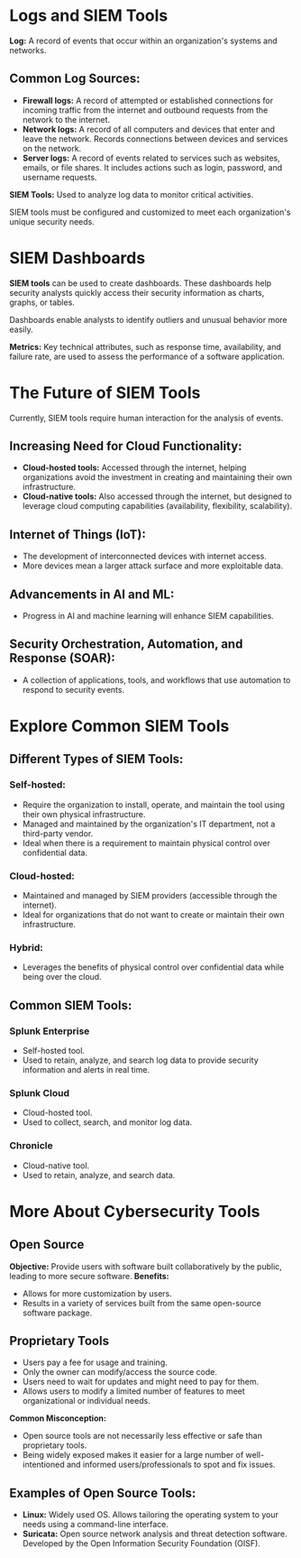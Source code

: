 # Logs and SIEM Tools

**Log:** A record of events that occur within an organization's systems and networks.

## Common Log Sources:
- **Firewall logs:** A record of attempted or established connections for incoming traffic from the internet and outbound requests from the network to the internet.
- **Network logs:** A record of all computers and devices that enter and leave the network. Records connections between devices and services on the network.
- **Server logs:** A record of events related to services such as websites, emails, or file shares. It includes actions such as login, password, and username requests.

**SIEM Tools:** Used to analyze log data to monitor critical activities.

SIEM tools must be configured and customized to meet each organization's unique security needs.

 # SIEM Dashboards

**SIEM tools** can be used to create dashboards. These dashboards help security analysts quickly access their security information as charts, graphs, or tables. 

Dashboards enable analysts to identify outliers and unusual behavior more easily.

**Metrics:** Key technical attributes, such as response time, availability, and failure rate, are used to assess the performance of a software application.

# The Future of SIEM Tools

Currently, SIEM tools require human interaction for the analysis of events.

## Increasing Need for Cloud Functionality:
- **Cloud-hosted tools:** Accessed through the internet, helping organizations avoid the investment in creating and maintaining their own infrastructure.
- **Cloud-native tools:** Also accessed through the internet, but designed to leverage cloud computing capabilities (availability, flexibility, scalability).

## Internet of Things (IoT):
- The development of interconnected devices with internet access.
- More devices mean a larger attack surface and more exploitable data.

## Advancements in AI and ML:
- Progress in AI and machine learning will enhance SIEM capabilities.

## Security Orchestration, Automation, and Response (SOAR):
- A collection of applications, tools, and workflows that use automation to respond to security events.

# Explore Common SIEM Tools

## Different Types of SIEM Tools:

### Self-hosted:
- Require the organization to install, operate, and maintain the tool using their own physical infrastructure.
- Managed and maintained by the organization's IT department, not a third-party vendor.
- Ideal when there is a requirement to maintain physical control over confidential data.

### Cloud-hosted:
- Maintained and managed by SIEM providers (accessible through the internet).
- Ideal for organizations that do not want to create or maintain their own infrastructure.

### Hybrid:
- Leverages the benefits of physical control over confidential data while being over the cloud.

## Common SIEM Tools:

### Splunk Enterprise
- Self-hosted tool.
- Used to retain, analyze, and search log data to provide security information and alerts in real time.

### Splunk Cloud
- Cloud-hosted tool.
- Used to collect, search, and monitor log data.

### Chronicle
- Cloud-native tool.
- Used to retain, analyze, and search data.

# More About Cybersecurity Tools

## Open Source
**Objective:** Provide users with software built collaboratively by the public, leading to more secure software.
**Benefits:** 
- Allows for more customization by users.
- Results in a variety of services built from the same open-source software package.

## Proprietary Tools
- Users pay a fee for usage and training.
- Only the owner can modify/access the source code.
- Users need to wait for updates and might need to pay for them.
- Allows users to modify a limited number of features to meet organizational or individual needs.

**Common Misconception:**
- Open source tools are not necessarily less effective or safe than proprietary tools.
- Being widely exposed makes it easier for a large number of well-intentioned and informed users/professionals to spot and fix issues.

## Examples of Open Source Tools:
- **Linux:** Widely used OS. Allows tailoring the operating system to your needs using a command-line interface.
- **Suricata:** Open source network analysis and threat detection software. Developed by the Open Information Security Foundation (OISF).
